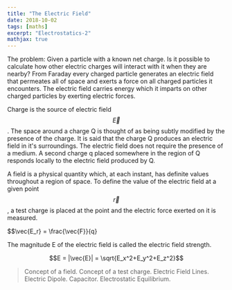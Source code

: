 ```yaml
---
title: "The Electric Field"
date: 2018-10-02
tags: [maths]
excerpt: "Electrostatics-2"
mathjax: true
---
```


The problem: Given a particle with a known net charge. Is it possible to calculate how other electric charges will interact with it when they are nearby? From Faraday every charged particle generates an electric field that permeates all of space and exerts a force on all charged particles it encounters. The electric field carries energy which it imparts on other charged particles by exerting electric forces.

Charge is the source of electric field $$\vec{E}$$. The space around a charge Q is thought of as being subtly modified by the presence of the charge. It is said that the charge Q produces an electric field in it's surroundings. The electric field does not require the presence of a medium. A second charge q placed somewhere in the region of Q responds locally to the electric field produced by Q.

A field is a physical quantity which, at each instant, has definite values throughout a region of space. To define the value of the electric field at a given point $$\vec{r}$$, a test charge is placed at the point and the electric force exerted on it is measured.

$$\vec{E_r} = \frac{\vec{F}}{q}

The magnitude E of the electric field is called the electric field strength.

$$E = |\vec{E}| = \sqrt{E_x^2+E_y^2+E_z^2}$$



>Concept of a field.
>Concept of a test charge.
>Electric Field Lines.
>Electric Dipole.
>Capacitor.
>Electrostatic Equilibrium.
